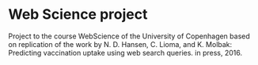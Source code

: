 # Web Science project
Project to the course WebScience of the University of Copenhagen based on replication of the work by N. D. Hansen, C. Lioma, and K. Molbak: Predicting vaccination uptake
using web search queries. in press, 2016.
